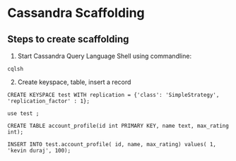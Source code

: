 # Cassandra Scaffolding


## Steps to create scaffolding 

1) Start Cassandra Query Language Shell using commandline:  
```
cqlsh
```
 
2) Create keyspace, table, insert a record
 
```
CREATE KEYSPACE test WITH replication = {'class': 'SimpleStrategy', 'replication_factor' : 1};

use test ;

CREATE TABLE account_profile(id int PRIMARY KEY, name text, max_rating int);

INSERT INTO test.account_profile( id, name, max_rating) values( 1, 'kevin duraj', 100);
```
